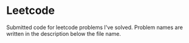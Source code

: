 # Leetcode
Submitted code for leetcode problems I've solved.
Problem names are written in the description below the file name.
